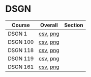 # DSGN

| Course | Overall | Section |
| ------ | ------- | ------- |
| DSGN 1 | [csv](https://github.com/UCSD-Historical-Enrollment-Data/2024Winter/blob/main/overall/DSGN%201.csv), [png](https://raw.githubusercontent.com/UCSD-Historical-Enrollment-Data/2024Winter/main/plot_overall/DSGN%201.png) |  |
| DSGN 100 | [csv](https://github.com/UCSD-Historical-Enrollment-Data/2024Winter/blob/main/overall/DSGN%20100.csv), [png](https://raw.githubusercontent.com/UCSD-Historical-Enrollment-Data/2024Winter/main/plot_overall/DSGN%20100.png) |  |
| DSGN 118 | [csv](https://github.com/UCSD-Historical-Enrollment-Data/2024Winter/blob/main/overall/DSGN%20118.csv), [png](https://raw.githubusercontent.com/UCSD-Historical-Enrollment-Data/2024Winter/main/plot_overall/DSGN%20118.png) |  |
| DSGN 119 | [csv](https://github.com/UCSD-Historical-Enrollment-Data/2024Winter/blob/main/overall/DSGN%20119.csv), [png](https://raw.githubusercontent.com/UCSD-Historical-Enrollment-Data/2024Winter/main/plot_overall/DSGN%20119.png) |  |
| DSGN 161 | [csv](https://github.com/UCSD-Historical-Enrollment-Data/2024Winter/blob/main/overall/DSGN%20161.csv), [png](https://raw.githubusercontent.com/UCSD-Historical-Enrollment-Data/2024Winter/main/plot_overall/DSGN%20161.png) |  |
